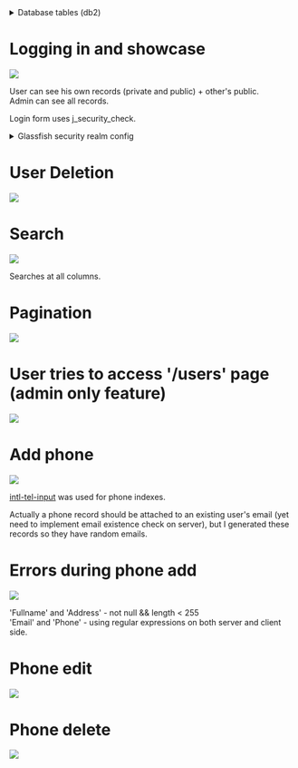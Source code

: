 <details>
  <summary>Database tables (db2)</summary>
  
  ![](https://i.imgur.com/vwoYHE3.png)
  ![](https://i.imgur.com/yY2V8yL.png)
  ![](https://i.imgur.com/qMpQaaV.png)
</details>

# Logging in and showcase

![](https://i.imgur.com/5YRXdnZ.gif)

User can see his own records (private and public) + other's public.  
Admin can see all records.

Login form uses j_security_check. 
<details>
  <summary>Glassfish security realm config</summary>
  
  ![](https://i.imgur.com/2W7T4PP.png)
</details>

# User Deletion

![](https://i.imgur.com/kONl89l.gif)

# Search

![](https://i.imgur.com/3SB6k0T.gif)

Searches at all columns.

# Pagination

![](https://i.imgur.com/fgEt6kh.gif)

# User tries to access '/users' page (admin only feature)

![](https://i.imgur.com/xORQSTr.gif)

# Add phone

![](https://i.imgur.com/atAwCd0.gif)

[intl-tel-input](https://github.com/jackocnr/intl-tel-input) was used for phone indexes.

Actually a phone record should be attached to an existing user's email (yet need to implement email existence check on server), but I generated these records so they have random emails.

# Errors during phone add

![](https://i.imgur.com/T2dsjUZ.gif)

'Fullname' and 'Address' - not null && length < 255  
'Email' and 'Phone' - using regular expressions on both server and client side.

# Phone edit

![](https://i.imgur.com/UwjA7kZ.gif)

# Phone delete

![](https://i.imgur.com/SOL9745.gif)
